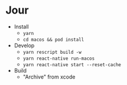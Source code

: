# Jour

- Install
  - `yarn`
  - `cd macos && pod install`
- Develop
  - `yarn rescript build -w`
  - `yarn react-native run-macos`
  - `yarn react-native start --reset-cache`
- Build
  - "Archive" from xcode
